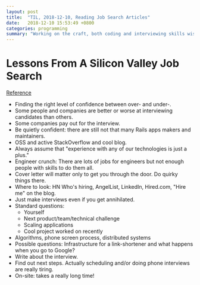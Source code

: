 ```yaml
---
layout: post
title:  "TIL, 2018-12-10, Reading Job Search Articles"
date:   2018-12-10 15:53:49 +0800
categories: programming
summary: "Working on the craft, both coding and interviewing skills wise."
---
```


# Lessons From A Silicon Valley Job Search
[Reference](https://robertheaton.com/2014/03/07/lessons-from-a-silicon-valley-job-search/)

- Finding the right level of confidence between over- and under-.
- Some people and companies are better or worse at interviewing candidates than others.
- Some companies pay out for the interview.
- Be quietly confident: there are still not that many Rails apps makers and maintainers.
- OSS and active StackOverflow and cool blog.
- Always assume that "experience with any of our technologies is just a plus."
- Engineer crunch: There are lots of jobs for engineers but not enough people with skills to do them all.
- Cover letter will matter only to get you through the door. Do quirky things there.
- Where to look: HN Who's hiring, AngelList, LinkedIn, Hired.com, "Hire me" on the blog.
- Just make interviews even if you get annihilated.
- Standard questions:
  - Yourself
  - Next product/team/technical challenge
  - Scaling applications
  - Cool project worked on recently
- Algorithms, phone screen process, distributed systems
- Possible questions: Infrastructure for a link-shortener and what happens when you go to Google?
- Write about the interview.
- Find out next steps. Actually scheduling and/or doing phone interviews are really tiring.
- On-site: takes a really long time!
